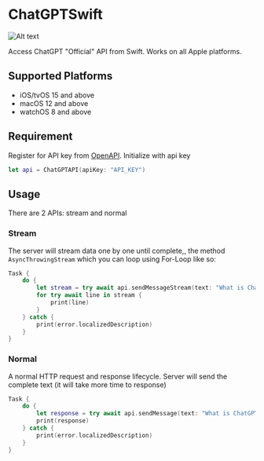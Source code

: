# ChatGPTSwift

![Alt text](https://imagizer.imageshack.com/v2/640x480q90/923/c9MPBA.png "image")

Access ChatGPT "Official" API from Swift. Works on all Apple platforms.

## Supported Platforms

- iOS/tvOS 15 and above
- macOS 12 and above
- watchOS 8 and above

## Requirement

Register for API key from [OpenAPI](https://openai.com/api). Initialize with api key

```swift
let api = ChatGPTAPI(apiKey: "API_KEY")
```

## Usage

There are 2 APIs: stream and normal

### Stream

The server will stream data one by one until complete,, the method `AsyncThrowingStream` which you can loop using For-Loop like so:

```swift
Task {
    do {
        let stream = try await api.sendMessageStream(text: "What is ChatGPT?")
        for try await line in stream {
            print(line)
        }
    } catch {
        print(error.localizedDescription)
    }
}
```

### Normal
A normal HTTP request and response lifecycle. Server will send the complete text (it will take more time to response)

```swift
Task {
    do {
        let response = try await api.sendMessage(text: "What is ChatGPT?")
        print(response)
    } catch {
        print(error.localizedDescription)
    }
}
        
```